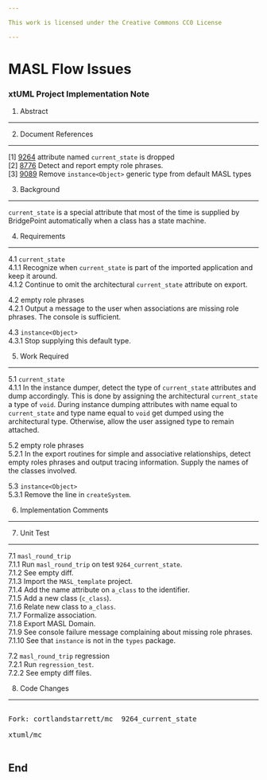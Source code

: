 ```yaml
---

This work is licensed under the Creative Commons CC0 License

---
```


# MASL Flow Issues
### xtUML Project Implementation Note


1. Abstract
-----------

2. Document References
----------------------
[1] [9264](https://support.onefact.net/redmine/issues/9264) attribute named `current_state` is dropped  
[2] [8776](https://support.onefact.net/redmine/issues/8776) Detect and report empty role phrases.  
[3] [9089](https://support.onefact.net/redmine/issues/9089) Remove `instance<Object>` generic type from default MASL types  

3. Background
-------------
`current_state` is a special attribute that most of the time is supplied
by BridgePoint automatically when a class has a state machine.

4. Requirements
---------------
4.1 `current_state`  
4.1.1 Recognize when `current_state` is part of the imported application
and keep it around.  
4.1.2 Continue to omit the architectural `current_state` attribute on export.  

4.2 empty role phrases  
4.2.1 Output a message to the user when associations are missing role
phrases.  The console is sufficient.  

4.3 `instance<Object>`  
4.3.1 Stop supplying this default type.  

5. Work Required
----------------
5.1 `current_state`  
4.1.1 In the instance dumper, detect the type of `current_state` attributes
and dump accordingly.  This is done by assigning the architectural
`current_state` a type of `void`.  During instance dumping attributes with
name equal to `current_state` and type name equal to `void` get dumped
using the architectural type.  Otherwise, allow the user assigned type
to remain attached.

5.2 empty role phrases  
5.2.1 In the export routines for simple and associative relationships,
detect empty roles phrases and output tracing information.  Supply the
names of the classes involved.

5.3 `instance<Object>`  
5.3.1 Remove the line in `createSystem`.  

6. Implementation Comments
--------------------------

7. Unit Test
------------
7.1 `masl_round_trip`  
7.1.1 Run `masl_round_trip` on test `9264_current_state`.  
7.1.2 See empty diff.  
7.1.3 Import the `MASL_template` project.  
7.1.4 Add the name attribute on `a_class` to the identifier.  
7.1.5 Add a new class (`c_class`).  
7.1.6 Relate new class to `a_class`.  
7.1.7 Formalize association.  
7.1.8 Export MASL Domain.  
7.1.9 See console failure message complaining about missing role phrases.  
7.1.10 See that `instance` is not in the `types` package.  

7.2 `masl_round_trip` regression  
7.2.1 Run `regression_test`.  
7.2.2 See empty diff files.

8. Code Changes
---------------
<pre>

Fork: cortlandstarrett/mc  9264_current_state

xtuml/mc

</pre>

End
---

